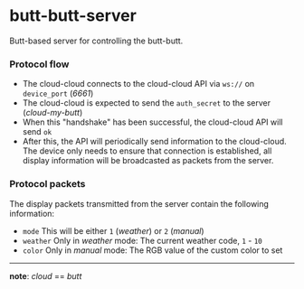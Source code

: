 # butt-butt-server
Butt-based server for controlling the butt-butt.

### Protocol flow
* The cloud-cloud connects to the cloud-cloud API via `ws://` on `device_port` (_6661_)
* The cloud-cloud is expected to send the `auth_secret` to the server (_cloud-my-butt_)
* When this "handshake" has been successful, the cloud-cloud API will send `ok`
* After this, the API will periodically send information to the cloud-cloud. The device only needs to ensure that connection is established, all display information will be broadcasted as packets from the server.

### Protocol packets
The display packets transmitted from the server contain the following information:
* `mode` This will be either `1` (_weather_) or `2` (_manual_)
* `weather` Only in _weather_ mode: The current weather code, `1` - `10`
* `color` Only in _manual_ mode: The RGB value of the custom color to set


----
**note**: _cloud_ == _butt_
